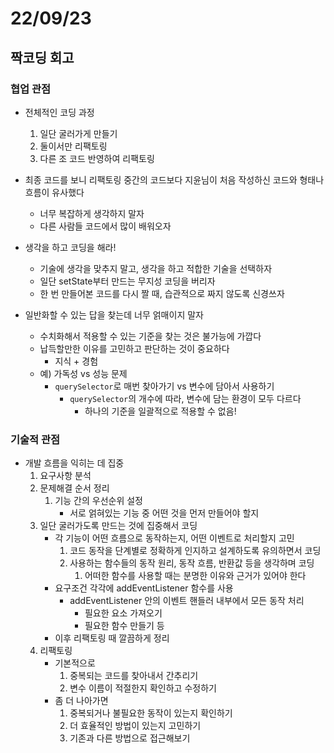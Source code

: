 # 22/09/23

## 짝코딩 회고

### 협업 관점

- 전체적인 코딩 과정
	1. 일단 굴러가게 만들기
	2. 둘이서만 리팩토링
	3. 다른 조 코드 반영하여 리팩토링

- 최종 코드를 보니 리팩토링 중간의 코드보다 지윤님이 처음 작성하신 코드와 형태나 흐름이 유사했다
	- 너무 복잡하게 생각하지 말자
	- 다른 사람들 코드에서 많이 배워오자
- 생각을 하고 코딩을 해라!
	- 기술에 생각을 맞추지 말고, 생각을 하고 적합한 기술을 선택하자
	- 일단 setState부터 만드는 무지성 코딩을 버리자
	- 한 번 만들어본 코드를 다시 짤 때, 습관적으로 짜지 않도록 신경쓰자
- 일반화할 수 있는 답을 찾는데 너무 얽매이지 말자
	- 수치화해서 적용할 수 있는 기준을 찾는 것은 불가능에 가깝다
	- 납득할만한 이유를 고민하고 판단하는 것이 중요하다
		- 지식 + 경험 
	- 예) 가독성 vs 성능 문제
		- `querySelector`로 매번 찾아가기 vs 변수에 담아서 사용하기
			- `querySelector`의 개수에 따라, 변수에 담는 환경이 모두 다르다
				- 하나의 기준을 일괄적으로 적용할 수 없음!

### 기술적 관점

- 개발 흐름을 익히는 데 집중
	1. 요구사항 분석
	2. 문제해결 순서 정리
		1. 기능 간의 우선순위 설정
			- 서로 얽혀있는 기능 중 어떤 것을 먼저 만들어야 할지
	3. 일단 굴러가도록 만드는 것에 집중해서 코딩
		- 각 기능이 어떤 흐름으로 동작하는지, 어떤 이벤트로 처리할지 고민
			1. 코드 동작을 단계별로 정확하게 인지하고 설계하도록 유의하면서 코딩
			2. 사용하는 함수들의 동작 원리, 동작 흐름, 반환값 등을 생각하며 코딩
				1. 어떠한 함수를 사용할 때는 분명한 이유와 근거가 있어야 한다
		- 요구조건 각각에 addEventListener 함수를 사용
			- addEventListener 안의 이벤트 핸들러 내부에서 모든 동작 처리
				- 필요한 요소 가져오기
				- 필요한 함수 만들기 등
		- 이후 리팩토링 때 깔끔하게 정리
	4. 리팩토링
		- 기본적으로
			1. 중복되는 코드를 찾아내서 간추리기
			2. 변수 이름이 적절한지 확인하고 수정하기
		- 좀 더 나아가면
			1. 중복되거나 불필요한 동작이 있는지 확인하기
			2. 더 효율적인 방법이 있는지 고민하기
			3. 기존과 다른 방법으로 접근해보기
